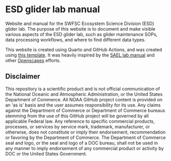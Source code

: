 # ESD glider lab manual

Website and manual for the SWFSC Ecosystem Science Division (ESD) glider lab. The purpose of this website is to document and make visible various aspects of the ESD glider lab, such as glider maintenance SOPs, data processing workflows, and where to find different data types.

This website is created using Quarto and GitHub Actions, and was created using [this template](https://github.com/nmfs-opensci/NOAA-quarto-simple). It was heavily inspired by the [SAEL lab manual](https://sael-swfsc.github.io/SAEL-lab-manual/) and other [Openscapes](https://nmfs-openscapes.github.io/about-openscapes.html) efforts.

## Disclaimer

This repository is a scientific product and is not official communication of the National Oceanic and Atmospheric Administration, or the United States Department of Commerce. All NOAA GitHub project content is provided on an ‘as is’ basis and the user assumes responsibility for its use. Any claims against the Department of Commerce or Department of Commerce bureaus stemming from the use of this GitHub project will be governed by all applicable Federal law. Any reference to specific commercial products, processes, or services by service mark, trademark, manufacturer, or otherwise, does not constitute or imply their endorsement, recommendation or favoring by the Department of Commerce. The Department of Commerce seal and logo, or the seal and logo of a DOC bureau, shall not be used in any manner to imply endorsement of any commercial product or activity by DOC or the United States Government.